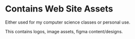 # Contains Web Site Assets

Either used for my computer science classes or personal use.

This contains logos, image assets, figma content/designs.
